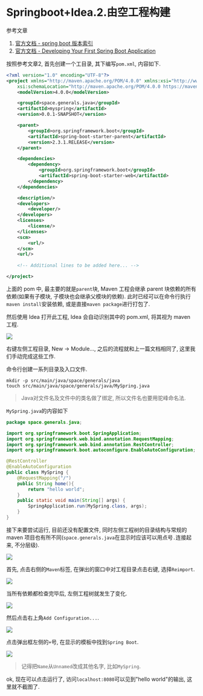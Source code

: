 # Springboot+Idea.2.由空工程构建

参考文章

1. [官方文档 - spring boot 版本索引](https://spring.io/projects/spring-boot#learn)
2. [官方文档 - Developing Your First Spring Boot Application](https://docs.spring.io/spring-boot/docs/2.3.1.RELEASE/reference/html/getting-started.html#getting-started-first-application)

按照参考文章2, 首先创建一个工目录, 其下编写`pom.xml`, 内容如下.

```xml
<?xml version="1.0" encoding="UTF-8"?>
<project xmlns="http://maven.apache.org/POM/4.0.0" xmlns:xsi="http://www.w3.org/2001/XMLSchema-instance"
    xsi:schemaLocation="http://maven.apache.org/POM/4.0.0 https://maven.apache.org/xsd/maven-4.0.0.xsd">
    <modelVersion>4.0.0</modelVersion>

    <groupId>space.generals.java</groupId>
    <artifactId>myspring</artifactId>
    <version>0.0.1-SNAPSHOT</version>

    <parent>
        <groupId>org.springframework.boot</groupId>
        <artifactId>spring-boot-starter-parent</artifactId>
        <version>2.3.1.RELEASE</version>
    </parent>

    <dependencies>
        <dependency>
            <groupId>org.springframework.boot</groupId>
            <artifactId>spring-boot-starter-web</artifactId>
        </dependency>
    </dependencies>

    <description/>
    <developers>
        <developer/>
    </developers>
    <licenses>
        <license/>
    </licenses>
    <scm>
        <url/>
    </scm>
    <url/>
    
    <!-- Additional lines to be added here... -->

</project>

```

上面的 pom 中, 最主要的就是`parent`块, Maven 工程会继承 parent 块依赖的所有依赖(如果有子模块, 子模块也会继承父模块的依赖). 此时已经可以在命令行执行`maven install`安装依赖, 或是直接`maven package`进行打包了. 

然后使用 Idea 打开此工程, Idea 会自动识别其中的 pom.xml, 将其视为 maven 工程.

![](https://gitee.com/generals-space/gitimg/raw/master/7e4a43215ea385310ecccd74f6832bfb.png)

右键左侧工程目录, New -> Module..., 之后的流程就和上一篇文档相同了, 这里我们手动完成这些工作.

命令行创建一系列目录及入口文件.

```
mkdir -p src/main/java/space/generals/java
touch src/main/java/space/generals/java/MySpring.java
```

> Java对文件名及文件中的类名做了绑定, 所以文件名也要用驼峰命名法.

`MySpring.java`的内容如下

```java
package space.generals.java;

import org.springframework.boot.SpringApplication;
import org.springframework.web.bind.annotation.RequestMapping;
import org.springframework.web.bind.annotation.RestController;
import org.springframework.boot.autoconfigure.EnableAutoConfiguration;

@RestController
@EnableAutoConfiguration
public class MySpring {
    @RequestMapping("/")
    public String home(){
        return "hello world";
    }
    public static void main(String[] args) {
        SpringApplication.run(MySpring.class, args);
    }
}
```

接下来要尝试运行, 目前还没有配置文件, 同时左侧工程树的目录结构与常规的 maven 项目也有所不同(`space.generals.java`在显示时应该可以用点号`.`连接起来, 不分层级).

![](https://gitee.com/generals-space/gitimg/raw/master/0a8ef4ebe1db3153dc9f1934ae186245.png)

首先, 点击右侧的`Maven`标签, 在弹出的窗口中对工程目录点击右键, 选择`Reimport`.

![](https://gitee.com/generals-space/gitimg/raw/master/9acf2789a0080249a924fdea3760eb87.png)

当所有依赖都检查完毕后, 左侧工程树就发生了变化.

![](https://gitee.com/generals-space/gitimg/raw/master/d1a4935a711f6983168c0b16d3bbec4f.png)

然后点击右上角`Add Configuration...`.

![](https://gitee.com/generals-space/gitimg/raw/master/cd6fbed049495ca6f0a801aa7766b1f5.png)

点击弹出框左侧的`+`号, 在显示的模板中找到`Spring Boot`.

![](https://gitee.com/generals-space/gitimg/raw/master/9d90c8d9bb31026ac93e9526f5e0074a.png)

> 记得把`Name`从`Unnamed`改成其他名字, 比如`MySpring`.

ok, 现在可以点击运行了, 访问`localhost:8080`可以见到"hello world"的输出, 这里就不截图了.
